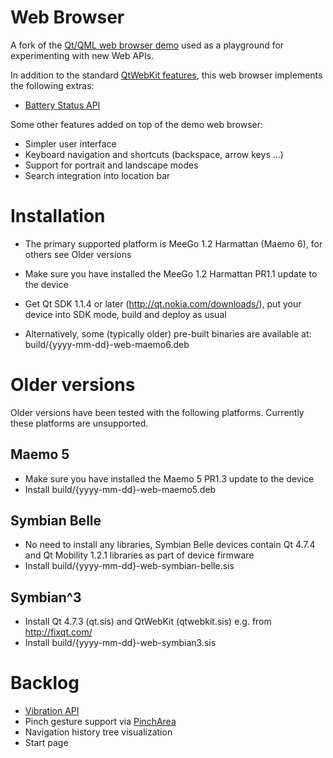 Web Browser
================

A fork of the [Qt/QML web browser demo](http://qt.gitorious.org/qt/qt/trees/4.7/demos/declarative/webbrowser) used as a playground for experimenting with new Web APIs.

In addition to the standard [QtWebKit features](http://trac.webkit.org/wiki/QtWebKit), this web browser implements the following extras:

* [Battery Status API](http://dev.w3.org/2009/dap/system-info/battery-status.html)

Some other features added on top of the demo web browser:

* Simpler user interface
* Keyboard navigation and shortcuts (backspace, arrow keys ...)
* Support for portrait and landscape modes
* Search integration into location bar

Installation
================

* The primary supported platform is MeeGo 1.2 Harmattan (Maemo 6), for others see Older versions
* Make sure you have installed the MeeGo 1.2 Harmattan PR1.1 update to the device
* Get Qt SDK 1.1.4 or later (http://qt.nokia.com/downloads/), put your device into SDK mode, build and deploy as usual

* Alternatively, some (typically older) pre-built binaries are available at: build/{yyyy-mm-dd}-web-maemo6.deb

Older versions
=================

Older versions have been tested with the following platforms. Currently these platforms are unsupported.

Maemo 5
----------------

* Make sure you have installed the Maemo 5 PR1.3 update to the device
* Install build/{yyyy-mm-dd}-web-maemo5.deb

Symbian Belle
----------------

* No need to install any libraries, Symbian Belle devices contain Qt 4.7.4 and Qt Mobility 1.2.1 libraries as part of device firmware
* Install build/{yyyy-mm-dd}-web-symbian-belle.sis

Symbian^3
----------------

* Install Qt 4.7.3 (qt.sis) and QtWebKit (qtwebkit.sis) e.g. from http://fixqt.com/
* Install build/{yyyy-mm-dd}-web-symbian3.sis

Backlog
================

* [Vibration API](http://dev.w3.org/2009/dap/vibration/)
* Pinch gesture support via [PinchArea](http://doc.qt.nokia.com/4.7-snapshot/qml-pincharea.html)
* Navigation history tree visualization
* Start page